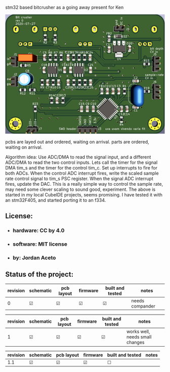 stm32 based bitcrusher as a going away present for Ken

![](./main_pcb/pics/pcb_rear.png?raw=true "pcb rear") 

pcbs are layed out and ordered, waiting on arrival.
parts are ordered, waiting on arrival.

Algorithm idea: 
    Use ADC/DMA to read the signal input, and a different ADC/DMA to read the two control inputs.
    Lets call the timer for the signal DMA tim_s and the timer for the control tim_c.
    Set up interrupts to fire for both ADCs.
    When the control ADC interrupt fires, write the scaled sample rate control signal to tim_s PSC register.
    When the signal ADC interrupt fires, update the DAC.
    This is a really simple way to control the sample rate, may need some clever scaling to sound good, experiment.
    The above is started in my local CubeIDE projects, seems promising. I have tested it with an stm32F405, and started porting it to an f334.

## License:
- ### hardware: CC by 4.0
- ### software: MIT license
- ### by: Jordan Aceto

## Status of the project:

revision | schematic | pcb layout | firmware | built and tested | notes
---------|-----------|------------|----------|------------------|---------------
0        | &#9745;   | &#9745;    | &#9745;  | &#9745;          | needs compander


revision | schematic | pcb layout | firmware | built and tested | notes
---------|-----------|------------|----------|------------------|---------------
1        | &#9745;   | &#9745;    | &#9745;  | &#9745;          | works well, needs small changes


revision | schematic | pcb layout | firmware | built and tested | notes
---------|-----------|------------|----------|------------------|---------------
1.1      | &#9745;   | &#9745;    | &#9745;  | &#9744;          | 